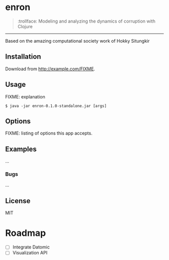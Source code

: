 # enron

> :trollface: Modeling and analyzing the dynamics of corruption with Clojure

---

Based on the amazing computational society work of Hokky Situngkir

## Installation

Download from http://example.com/FIXME.

## Usage

FIXME: explanation

    $ java -jar enron-0.1.0-standalone.jar [args]

## Options

FIXME: listing of options this app accepts.

## Examples

...

### Bugs

...

## License

MIT

# Roadmap

- [ ] Integrate Datomic
- [ ] Visualization API
